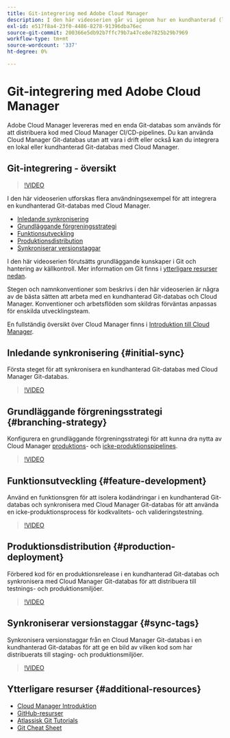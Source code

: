 ```yaml
---
title: Git-integrering med Adobe Cloud Manager
description: I den här videoserien går vi igenom hur en kundhanterad (lokal) Git-databas installeras och integreras med Adobe Cloud Manager.
exl-id: e517f8a4-23f0-4486-8278-91396dba76ec
source-git-commit: 200366e5db92b7ffc79b7a47ce8e7825b29b7969
workflow-type: tm+mt
source-wordcount: '337'
ht-degree: 0%

---
```



# Git-integrering med Adobe Cloud Manager

Adobe Cloud Manager levereras med en enda Git-databas som används för att distribuera kod med Cloud Manager CI/CD-pipelines. Du kan använda Cloud Manager Git-databas utan att vara i drift eller också kan du integrera en lokal eller kundhanterad Git-databas med Cloud Manager.

## Git-integrering - översikt

>[!VIDEO](https://video.tv.adobe.com/v/28710/)

I den här videoserien utforskas flera användningsexempel för att integrera en kundhanterad Git-databas med Cloud Manager.

* [Inledande synkronisering](#initial-sync)
* [Grundläggande förgreningsstrategi](#branching-strategy)
* [Funktionsutveckling](#feature-development)
* [Produktionsdistribution](#production-deployment)
* [Synkroniserar versionstaggar](#sync-tags)

I den här videoserien förutsätts grundläggande kunskaper i Git och hantering av källkontroll. Mer information om Git finns i [ytterligare resurser nedan](#additional-resources).

Stegen och namnkonventioner som beskrivs i den här videoserien är några av de bästa sätten att arbeta med en kundhanterad Git-databas och Cloud Manager. Konventioner och arbetsflöden som skildras förväntas anpassas för enskilda utvecklingsteam.

En fullständig översikt över Cloud Manager finns i [Introduktion till Cloud Manager](/help/introduction.md).

## Inledande synkronisering {#initial-sync}

Första steget för att synkronisera en kundhanterad Git-databas med Cloud Manager Git-databas.

>[!VIDEO](https://video.tv.adobe.com/v/28711/?quality=12)

## Grundläggande förgreningsstrategi {#branching-strategy}

Konfigurera en grundläggande förgreningsstrategi för att kunna dra nytta av Cloud Manager [produktions](/help/using/production-pipelines.md)- och [icke-produktionspipelines](/help/using/non-production-pipelines.md).

>[!VIDEO](https://video.tv.adobe.com/v/28712/?quality=12)

## Funktionsutveckling {#feature-development}

Använd en funktionsgren för att isolera kodändringar i en kundhanterad Git-databas och synkronisera med Cloud Manager Git-databas för att använda en icke-produktionsprocess för kodkvalitets- och valideringstestning.

>[!VIDEO](https://video.tv.adobe.com/v/28723/?quality=12)

## Produktionsdistribution {#production-deployment}

Förbered kod för en produktionsrelease i en kundhanterad Git-databas och synkronisera med Cloud Manager Git-databas för att distribuera till testnings- och produktionsmiljöer.

>[!VIDEO](https://video.tv.adobe.com/v/28724/?quality=12)

## Synkroniserar versionstaggar {#sync-tags}

Synkronisera versionstaggar från en Cloud Manager Git-databas i en kundhanterad Git-databas för att ge en bild av vilken kod som har distribuerats till staging- och produktionsmiljöer.

>[!VIDEO](https://video.tv.adobe.com/v/28725/?quality=12)

## Ytterligare resurser {#additional-resources}

* [Cloud Manager Introduktion](/help/introduction.md)
* [GitHub-resurser](https://try.github.io)
* [Atlassisk Git Tutorials](https://www.atlassian.com/git/tutorials/what-is-version-control)
* [Git Cheat Sheet](https://education.github.com/git-cheat-sheet-education.pdf)
